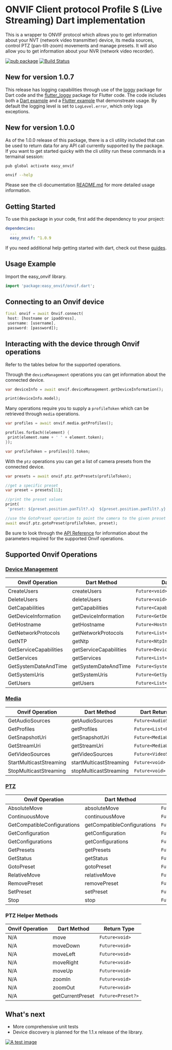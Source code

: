 # ONVIF Client protocol Profile S (Live Streaming) Dart implementation

This is a wrapper to ONVIF protocol which allows you to get information about your NVT (network video transmitter) device, its media sources, control PTZ (pan-tilt-zoom) movements and manage presets. It will also allow you to get information about your NVR (network video recorder).

[![pub package](https://img.shields.io/pub/v/easy_onvif.svg)](https://pub.dartlang.org/packages/easy_onvif)
[![Build Status](https://github.com/faithoflifedev/easy_onvif/workflows/Dart/badge.svg)](https://github.com/faithoflifedev/easy_onvif/actions)

## New for version 1.0.7

This release has logging capabilities through use of the [loggy](https://pub.dev/packages/loggy) package for Dart code and the [flutter_loggy](https://pub.dev/packages/flutter_loggy) package for Flutter code. The code includes both a [Dart example](https://pub.dev/packages/easy_onvif/example) and a [Flutter example](https://github.com/faithoflifedev/easy_onvif/tree/main/example/flutter_model) that demonstreate usage.  By default the logging level is set to `LogLevel.error`, which only logs exceptions.

## New for version 1.0.0

As of the 1.0.0 release of this package, there is a cli utility included that can be used to return data for any API call currently supported by the package. If you want to get started quicky with the cli utility run these commands in a termainal session:

```sh
pub global activate easy_onvif

onvif --help
```

Please see the cli documentation [README.md](https://github.com/faithoflifedev/easy_onvif/tree/main/bin) for more detailed usage information.

## Getting Started

To use this package in your code, first add the dependency to your project:

```yml
dependencies:
  ...
  easy_onvif: ^1.0.9
```

If you need additional help getting started with dart, check out these [guides](https://dart.dev/guides).

## Usage Example

Import the easy_onvif library.

```dart
import 'package:easy_onvif/onvif.dart';
```

## Connecting to an Onvif device

```dart
final onvif = await Onvif.connect(
 host: [hostname or ipaddress],
 username: [username],
 password: [password]);
```

## Interacting with the device through Onvif operations

Refer to the tables below for the supported operations.

Through the `deviceManagement` operations you can get information about the connected device.

```dart
var deviceInfo = await onvif.deviceManagement.getDeviceInformation();

print(deviceInfo.model);
```

Many operations require you to supply a `profileToken` which can be retrieved through `media` operations.

```dart
var profiles = await onvif.media.getProfiles();

profiles.forEach((element) {
 print(element.name + ' ' + element.token);
});

var profileToken = profiles[0].token;
```

With the `ptz` operations you can get a list of camera presets from the connected device.

```dart
var presets = await onvif.ptz.getPresets(profileToken);

//get a specific preset
var preset = presets[11];

//print the preset values
print(
 'preset: ${preset.position.panTilt?.x}  ${preset.position.panTilt?.y}  ${preset.position.zoom?.x}');

//use the GotoPreset operation to point the camera to the given preset
await onvif.ptz.gotoPreset(profileToken, preset);
```

Be sure to look through the [API Reference](https://pub.dev/documentation/easy_onvif/latest/) for information about the parameters required for the supported Onvif operations.

## Supported Onvif Operations

### [Device Management](https://www.onvif.org/onvif/ver10/device/wsdl/devicemgmt.wsdl)

| Onvif Operation        | Dart Method            | Dart Return Type                       | Test |
| ---------------------- | ---------------------- | -------------------------------------- | ---- |
| CreateUsers            | createUsers            | `Future<void>`                         | [ ]  |
| DeleteUsers            | deleteUsers            | `Future<void>`                         | [ ]  |
| GetCapabilities        | getCapabilities        | `Future<Capabilities>`                 | [x]  |
| GetDeviceInformation   | getDeviceInformation   | `Future<GetDeviceInformationResponse>` | [x]  |
| GetHostname            | getHostname            | `Future<HostnameInformation>`          | [x]  |
| GetNetworkProtocols    | getNetworkProtocols    | `Future<List<NetworkProtocol>>`        | [X]  |
| GetNTP                 | getNtp                 | `Future<NtpInformation>`               | [x]  |
| GetServiceCapabilities | getServiceCapabilities | `Future<DeviceServiceCapabilities>`    | [x]  |
| GetServices            | getServices            | `Future<List<Service>>`                | [x]  |
| GetSystemDateAndTime   | getSystemDateAndTime   | `Future<SystemDateAndTime>`            | [x]  |
| GetSystemUris          | getSystemUris          | `Future<GetSystemUrisResponse>`        | [x]  |
| GetUsers               | getUsers               | `Future<List<User>>`                   | [x]  |

### [Media](https://www.onvif.org/ver10/media/wsdl/media.wsdl)

| Onvif Operation         | Dart Method             | Dart Return Type        | Test |
| ----------------------- | ----------------------- | ----------------------- | ---- |
| GetAudioSources         | getAudioSources         | `Future<AudioSource>`   | [x]  |
| GetProfiles             | getProfiles             | `Future<List<Profile>>` | [x]  |
| GetSnapshotUri          | getSnapshotUri          | `Future<MediaUri>`      | [x]  |
| GetStreamUri            | getStreamUri            | `Future<MediaUri>`      | [x]  |
| GetVideoSources         | getVideoSources         | `Future<VideoSources>`  | [x]  |
| StartMulticastStreaming | startMulticastStreaming | `Future<void>`          | [ ]  |
| StopMulticastStreaming  | stopMulticastStreaming  | `Future<void>`          | [ ]  |

### [PTZ](https://www.onvif.org/ver20/ptz/wsdl/ptz.wsdl)

| Onvif Operation             | Dart Method                 | Dart Return Type                 | Test |
| --------------------------- | --------------------------- | -------------------------------- | ---- |
| AbsoluteMove                | absoluteMove                | `Future<void>`                   | [ ]  |
| ContinuousMove              | continuousMove              | `Future<void>`                   | [ ]  |
| GetCompatibleConfigurations | getCompatibleConfigurations | `Future<List<PtzConfiguration>>` | [x]  |
| GetConfiguration            | getConfiguration            | `Future<PtzConfiguration>`       | [x]  |
| GetConfigurations           | getConfigurations           | `Future<List<PtzConfiguration>>` | [x]  |
| GetPresets                  | getPresets                  | `Future<List<Preset>>`           | [x]  |
| GetStatus                   | getStatus                   | `Future<PtzStatus>`              | [x]  |
| GotoPreset                  | gotoPreset                  | `Future<void>`                   | [ ]  |
| RelativeMove                | relativeMove                | `Future<void>`                   | [ ]  |
| RemovePreset                | removePreset                | `Future<void>`                   | [ ]  |
| SetPreset                   | setPreset                   | `Future<String>`                 | [x]  |
| Stop                        | stop                        | `Future<void>`                   | [ ]  |

### PTZ Helper Methods

| Onvif Operation | Dart Method      | Return Type       |
| --------------- | ---------------- | ----------------- |
| N/A             | move             | `Future<void>`    |
| N/A             | moveDown         | `Future<void>`    |
| N/A             | moveLeft         | `Future<void>`    |
| N/A             | moveRight        | `Future<void>`    |
| N/A             | moveUp           | `Future<void>`    |
| N/A             | zoomIn           | `Future<void>`    |
| N/A             | zoomOut          | `Future<void>`    |
| N/A             | getCurrentPreset | `Future<Preset?>` |

## What's next

- More comprehensive unit tests
- Device discovery is planned for the 1.1.x release of the library.

[![A test image](https://www.buymeacoffee.com/assets/img/guidelines/download-assets-1.svg)](https://www.buymeacoffee.com/faithoflif2)
